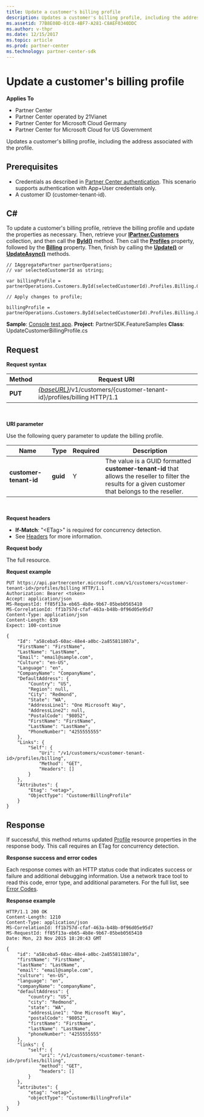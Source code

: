 ```yaml
---
title: Update a customer's billing profile
description: Updates a customer's billing profile, including the address associated with the profile.
ms.assetid: 77B8E08D-01C8-4BF7-A281-C8AEF0340DDC
ms.author: v-thpr
ms.date: 12/15/2017
ms.topic: article
ms.prod: partner-center
ms.technology: partner-center-sdk
---
```


# Update a customer's billing profile


**Applies To**

-   Partner Center
-   Partner Center operated by 21Vianet
-   Partner Center for Microsoft Cloud Germany
-   Partner Center for Microsoft Cloud for US Government

Updates a customer's billing profile, including the address associated with the profile.

## <span id="Prerequisites"></span><span id="prerequisites"></span><span id="PREREQUISITES"></span>Prerequisites


-   Credentials as described in [Partner Center authentication](partner-center-authentication.md). This scenario supports authentication with App+User credentials only.
-   A customer ID (customer-tenant-id).

## <span id="C_"></span><span id="c_"></span>C#


To update a customer's billing profile, retrieve the billing profile and update the properties as necessary. Then, retrieve your [**IPartner.Customers**](https://docs.microsoft.com/dotnet/api/microsoft.store.partnercenter.ipartner.customers) collection, and then call the [**ById()**](https://docs.microsoft.com/dotnet/api/microsoft.store.partnercenter.customers.icustomercollection.byid) method. Then call the [**Profiles**](https://docs.microsoft.com/dotnet/api/microsoft.store.partnercenter.customers.icustomer.profiles) property, followed by the [**Billing**](https://docs.microsoft.com/dotnet/api/microsoft.store.partnercenter.customers.profiles.icustomerprofilecollection.billing) property. Then, finish by calling the [**Update()**](https://docs.microsoft.com/dotnet/api/microsoft.store.partnercenter.customers.profiles.icustomerprofile-1.update) or [**UpdateAsync()**](https://docs.microsoft.com/dotnet/api/microsoft.store.partnercenter.customers.profiles.icustomerprofile-1.updateasync) methods.

```CSharp
// IAggregatePartner partnerOperations;
// var selectedCustomerId as string;

var billingProfile = partnerOperations.Customers.ById(selectedCustomerId).Profiles.Billing.Get();

// Apply changes to profile;

billingProfile = partnerOperations.Customers.ById(selectedCustomerId).Profiles.Billing.Update(billingProfile);
```

**Sample**: [Console test app](console-test-app.md). **Project**: PartnerSDK.FeatureSamples **Class**: UpdateCustomerBillingProfile.cs

## <span id="_Request"></span><span id="_request"></span><span id="_REQUEST"></span> Request


**Request syntax**

| Method  | Request URI                                                                                             |
|---------|---------------------------------------------------------------------------------------------------------|
| **PUT** | [*{baseURL}*](partner-center-rest-urls.md)/v1/customers/{customer-tenant-id}/profiles/billing HTTP/1.1 |

 

**URI parameter**

Use the following query parameter to update the billing profile.

| Name                   | Type     | Required | Description                                                                                                                                            |
|------------------------|----------|----------|--------------------------------------------------------------------------------------------------------------------------------------------------------|
| **customer-tenant-id** | **guid** | Y        | The value is a GUID formatted **customer-tenant-id** that allows the reseller to filter the results for a given customer that belongs to the reseller. |

 

**Request headers**

-   **If-Match**: "&lt;ETag&gt;" is required for concurrency detection.
-   See [Headers](headers.md) for more information.

**Request body**

The full resource.

**Request example**

```
PUT https://api.partnercenter.microsoft.com/v1/customers/<customer-tenant-id>/profiles/billing HTTP/1.1
Authorization: Bearer <token>
Accept: application/json
MS-RequestId: ff85f13a-eb65-4b8e-9b67-05beb0565410
MS-CorrelationId: ff1b757d-cfaf-463a-b48b-0f96d05e95d7
Content-Type: application/json
Content-Length: 639
Expect: 100-continue

{
    "Id": "a58ceba5-60ac-48e4-a0bc-2a855811807a",
    "FirstName": "FirstName",
    "LastName": "LastName",
    "Email": "email@sample.com",
    "Culture": "en-US",
    "Language": "en",
    "CompanyName": "CompanyName",
    "DefaultAddress": {
        "Country": "US",
        "Region": null,
        "City": "Redmond",
        "State": "WA",
        "AddressLine1": "One Microsoft Way",
        "AddressLine2": null,
        "PostalCode": "98052",
        "FirstName": "FirstName",
        "LastName": "LastName",
        "PhoneNumber": "4255555555"
    },
    "Links": {
        "Self": {
            "Uri": "/v1/customers/<customer-tenant-id>/profiles/billing",
            "Method": "GET",
            "Headers": []
        }
    },
    "Attributes": {
        "Etag": "<etag>",
        "ObjectType": "CustomerBillingProfile"
    }
}
```

## <span id="_Response"></span><span id="_response"></span><span id="_RESPONSE"></span> Response


If successful, this method returns updated [Profile](profiles.md) resource properties in the response body. This call requires an ETag for concurrency detection.

**Response success and error codes**

Each response comes with an HTTP status code that indicates success or failure and additional debugging information. Use a network trace tool to read this code, error type, and additional parameters. For the full list, see [Error Codes](error-codes.md).

**Response example**

```
HTTP/1.1 200 OK
Content-Length: 1210
Content-Type: application/json
MS-CorrelationId: ff1b757d-cfaf-463a-b48b-0f96d05e95d7
MS-RequestId: ff85f13a-eb65-4b8e-9b67-05beb0565410
Date: Mon, 23 Nov 2015 18:20:43 GMT

{
    "id": "a58ceba5-60ac-48e4-a0bc-2a855811807a",
    "firstName": "FirstName",
    "lastName": "LastName",
    "email": "email@sample.com",
    "culture": "en-US",
    "language": "en",
    "companyName": "companyName",
    "defaultAddress": {
        "country": "US",
        "city": "Redmond",
        "state": "WA",
        "addressLine1": "One Microsoft Way",
        "postalCode": "98052",
        "firstName": "FirstName",
        "lastName": "LastName",
        "phoneNumber": "4255555555"
    },
    "links": {
        "self": {
            "uri": "/v1/customers/<customer-tenant-id>/profiles/billing",
            "method": "GET",
            "headers": []
        }
    },
    "attributes": {
        "etag": "<etag>",
        "objectType": "CustomerBillingProfile"
    }
}
```

 

 




